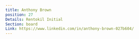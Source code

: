 ```yaml
---
title: Anthony Brown
position: 27
Details: Rentokil Initial
Section: board
Link: https://www.linkedin.com/in/anthony-brown-027b604/
---
```


